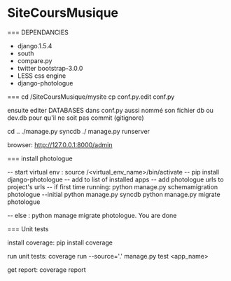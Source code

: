 SiteCoursMusique
================

===
DEPENDANCIES
   * django.1.5.4
   * south
   * compare.py
   * twitter bootstrap-3.0.0
   * LESS css engine
   * django-photologue   

===
cd /SiteCoursMusique/mysite
cp conf.py.edit conf.py

ensuite editer DATABASES dans conf.py 
 aussi nommé son fichier db ou dev.db pour qu'il ne soit pas commit (gitignore)

cd ..
./manage.py syncdb
./ manage.py runserver

browser: http://127.0.0.1:8000/admin

===
install photologue

-- start virtual env : source /<virtual_env_name>/bin/activate
-- pip install django-photologue
-- add to list of installed apps
-- add photologue urls to project's urls
-- if first time running: python manage.py schemamigration photologue --initial
   python manage.py syncdb
   python manage.py migrate photologue

--  else : python manage migrate photologue. You are done



===
Unit tests

install coverage:
pip install coverage

run unit tests:
coverage run --source='.' manage.py test <app_name>

get report:
coverage report


